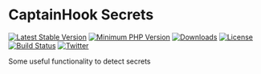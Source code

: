 # CaptainHook Secrets

[![Latest Stable Version](https://poser.pugx.org/captainhook/secrets/v/stable.svg?v=1)](https://packagist.org/packages/captainhook/secrets)
[![Minimum PHP Version](https://img.shields.io/badge/php-%3E%3D%208.0-8892BF.svg)](https://php.net/)
[![Downloads](https://img.shields.io/packagist/dt/captainhook/secrets.svg?v1)](https://packagist.org/packages/captainhook/captainhook)
[![License](https://poser.pugx.org/captainhook/secret/license.svg?v=1)](https://packagist.org/packages/captainhook/captainhook)
[![Build Status](https://github.com/captainhookphp/secrets/workflows/continuous-integration/badge.svg)](https://github.com/captainhookphp/secrets/actions)
[![Twitter](https://img.shields.io/badge/Twitter-%40captainhookphp-blue.svg)](https://twitter.com/intent/user?screen_name=captainhookphp)


Some useful functionality to detect secrets
